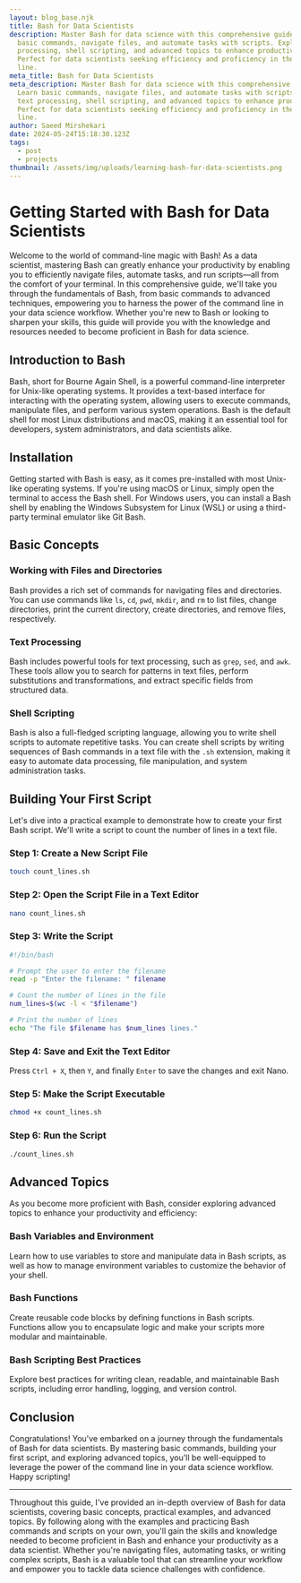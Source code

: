 ```yaml
---
layout: blog_base.njk
title: Bash for Data Scientists
description: Master Bash for data science with this comprehensive guide. Learn
  basic commands, navigate files, and automate tasks with scripts. Explore text
  processing, shell scripting, and advanced topics to enhance productivity.
  Perfect for data scientists seeking efficiency and proficiency in the command
  line.
meta_title: Bash for Data Scientists
meta_description: Master Bash for data science with this comprehensive guide.
  Learn basic commands, navigate files, and automate tasks with scripts. Explore
  text processing, shell scripting, and advanced topics to enhance productivity.
  Perfect for data scientists seeking efficiency and proficiency in the command
  line.
author: Saeed Mirshekari
date: 2024-05-24T15:18:30.123Z
tags:
  - post
  - projects
thumbnail: /assets/img/uploads/learning-bash-for-data-scientists.png
---
```

# Getting Started with Bash for Data Scientists

Welcome to the world of command-line magic with Bash! As a data scientist, mastering Bash can greatly enhance your productivity by enabling you to efficiently navigate files, automate tasks, and run scripts—all from the comfort of your terminal. In this comprehensive guide, we'll take you through the fundamentals of Bash, from basic commands to advanced techniques, empowering you to harness the power of the command line in your data science workflow. Whether you're new to Bash or looking to sharpen your skills, this guide will provide you with the knowledge and resources needed to become proficient in Bash for data science.

## Introduction to Bash

Bash, short for Bourne Again Shell, is a powerful command-line interpreter for Unix-like operating systems. It provides a text-based interface for interacting with the operating system, allowing users to execute commands, manipulate files, and perform various system operations. Bash is the default shell for most Linux distributions and macOS, making it an essential tool for developers, system administrators, and data scientists alike.

## Installation

Getting started with Bash is easy, as it comes pre-installed with most Unix-like operating systems. If you're using macOS or Linux, simply open the terminal to access the Bash shell. For Windows users, you can install a Bash shell by enabling the Windows Subsystem for Linux (WSL) or using a third-party terminal emulator like Git Bash.

## Basic Concepts

### Working with Files and Directories
Bash provides a rich set of commands for navigating files and directories. You can use commands like `ls`, `cd`, `pwd`, `mkdir`, and `rm` to list files, change directories, print the current directory, create directories, and remove files, respectively.

### Text Processing
Bash includes powerful tools for text processing, such as `grep`, `sed`, and `awk`. These tools allow you to search for patterns in text files, perform substitutions and transformations, and extract specific fields from structured data.

### Shell Scripting
Bash is also a full-fledged scripting language, allowing you to write shell scripts to automate repetitive tasks. You can create shell scripts by writing sequences of Bash commands in a text file with the `.sh` extension, making it easy to automate data processing, file manipulation, and system administration tasks.

## Building Your First Script

Let's dive into a practical example to demonstrate how to create your first Bash script. We'll write a script to count the number of lines in a text file.

### Step 1: Create a New Script File
```bash
touch count_lines.sh
```

### Step 2: Open the Script File in a Text Editor
```bash
nano count_lines.sh
```

### Step 3: Write the Script
```bash
#!/bin/bash

# Prompt the user to enter the filename
read -p "Enter the filename: " filename

# Count the number of lines in the file
num_lines=$(wc -l < "$filename")

# Print the number of lines
echo "The file $filename has $num_lines lines."
```

### Step 4: Save and Exit the Text Editor
Press `Ctrl + X`, then `Y`, and finally `Enter` to save the changes and exit Nano.

### Step 5: Make the Script Executable
```bash
chmod +x count_lines.sh
```

### Step 6: Run the Script
```bash
./count_lines.sh
```

## Advanced Topics

As you become more proficient with Bash, consider exploring advanced topics to enhance your productivity and efficiency:

### Bash Variables and Environment
Learn how to use variables to store and manipulate data in Bash scripts, as well as how to manage environment variables to customize the behavior of your shell.

### Bash Functions
Create reusable code blocks by defining functions in Bash scripts. Functions allow you to encapsulate logic and make your scripts more modular and maintainable.

### Bash Scripting Best Practices
Explore best practices for writing clean, readable, and maintainable Bash scripts, including error handling, logging, and version control.

## Conclusion

Congratulations! You've embarked on a journey through the fundamentals of Bash for data scientists. By mastering basic commands, building your first script, and exploring advanced topics, you'll be well-equipped to leverage the power of the command line in your data science workflow. Happy scripting!

---

Throughout this guide, I've provided an in-depth overview of Bash for data scientists, covering basic concepts, practical examples, and advanced topics. By following along with the examples and practicing Bash commands and scripts on your own, you'll gain the skills and knowledge needed to become proficient in Bash and enhance your productivity as a data scientist. Whether you're navigating files, automating tasks, or writing complex scripts, Bash is a valuable tool that can streamline your workflow and empower you to tackle data science challenges with confidence.